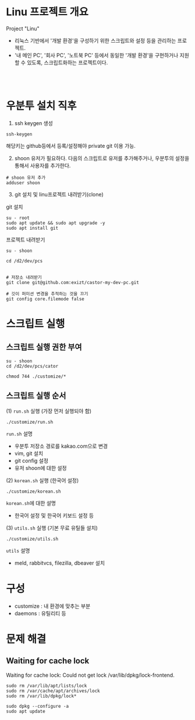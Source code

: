 # Linu 프로젝트 개요

Project "Linu"
* 리눅스 기반에서 '개발 환경'을 구성하기 위한 스크립트와 설정 등을 관리하는 프로젝트.
* '내 메인 PC', '회사 PC', '노트북 PC' 등에서 동일한 '개발 환경'을 구현하거나 지원할 수 있도록, 스크립트화하는 프로젝트이다.

<br><br>


# 우분투 설치 직후
1. ssh keygen 생성
```shell
ssh-keygen
```
해당키는 github등에서 등록/설정해야 private git 이용 가능.


2. shoon 유저가 필요하다. 다음의 스크립트로 유저를 추가해주거나, 우분투의 설정을 통해서 사용자를 추가한다.
```shell
# shoon 유저 추가
adduser shoon
```

3. git 설치 및 linu프로젝트 내려받기(clone)

git 설치
```shell
su - root
sudo apt update && sudo apt upgrade -y
sudo apt install git
```


프로젝트 내려받기
```shell
su - shoon

cd /d2/dev/pcs


# 저장소 내려받기
git clone git@github.com:exizt/castor-my-dev-pc.git

# 깃이 퍼미션 변경을 추적하는 것을 끄기
git config core.filemode false
```


# 스크립트 실행
## 스크립트 실행 권한 부여
```shell
su - shoon
cd /d2/dev/pcs/cator

chmod 744 ./customize/*
```


## 스크립트 실행 순서
(1) `run.sh` 실행 (가장 먼저 실행되야 함)
```
./customize/run.sh
```
`run.sh` 설명
* 우분투 저장소 경로를 kakao.com으로 변경
* vim, git 설치
* git config 설정
* 유저 shoon에 대한 설정


(2) `korean.sh` 실행 (한국어 설정)
```
./customize/korean.sh
```
`korean.sh`에 대한 설명
* 한국어 설정 및 한국어 키보드 설정 등


(3) `utils.sh` 실행 (기본 무료 유틸들 설치)
```
./customize/utils.sh
```
`utils` 설명
* meld, rabbitvcs, filezilla, dbeaver 설치 



# 구성
* customize : 내 환경에 맞추는 부분
* daemons : 유틸리티 등 


# 문제 해결
## Waiting for cache lock
Waiting for cache lock: Could not get lock /var/lib/dpkg/lock-frontend.
```
sudo rm /var/lib/apt/lists/lock
sudo rm /var/cache/apt/archives/lock
sudo rm /var/lib/dpkg/lock*

sudo dpkg --configure -a
sudo apt update
```

